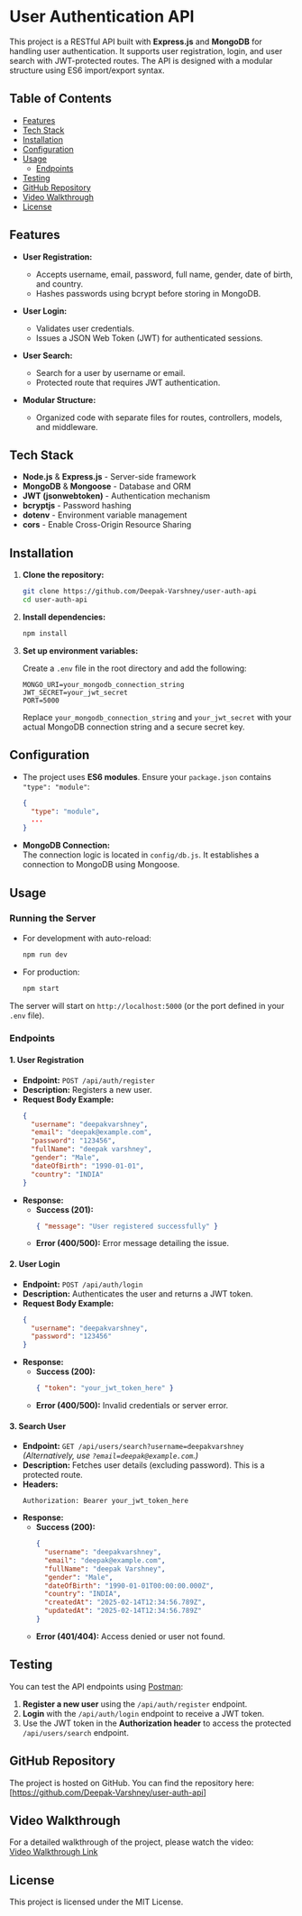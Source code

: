 # User Authentication API

This project is a RESTful API built with **Express.js** and **MongoDB** for handling user authentication. It supports user registration, login, and user search with JWT-protected routes. The API is designed with a modular structure using ES6 import/export syntax.

## Table of Contents

- [Features](#features)
- [Tech Stack](#tech-stack)
- [Installation](#installation)
- [Configuration](#configuration)
- [Usage](#usage)
  - [Endpoints](#endpoints)
- [Testing](#testing)
- [GitHub Repository](#github-repository)
- [Video Walkthrough](#video-walkthrough)
- [License](#license)

## Features

- **User Registration:**  
  - Accepts username, email, password, full name, gender, date of birth, and country.
  - Hashes passwords using bcrypt before storing in MongoDB.

- **User Login:**  
  - Validates user credentials.
  - Issues a JSON Web Token (JWT) for authenticated sessions.

- **User Search:**  
  - Search for a user by username or email.
  - Protected route that requires JWT authentication.

- **Modular Structure:**  
  - Organized code with separate files for routes, controllers, models, and middleware.

## Tech Stack

- **Node.js** & **Express.js** - Server-side framework
- **MongoDB** & **Mongoose** - Database and ORM
- **JWT (jsonwebtoken)** - Authentication mechanism
- **bcryptjs** - Password hashing
- **dotenv** - Environment variable management
- **cors** - Enable Cross-Origin Resource Sharing

## Installation

1. **Clone the repository:**

   ```bash
   git clone https://github.com/Deepak-Varshney/user-auth-api
   cd user-auth-api
   ```

2. **Install dependencies:**

   ```bash
   npm install
   ```

3. **Set up environment variables:**

   Create a `.env` file in the root directory and add the following:

   ```env
   MONGO_URI=your_mongodb_connection_string
   JWT_SECRET=your_jwt_secret
   PORT=5000
   ```

   Replace `your_mongodb_connection_string` and `your_jwt_secret` with your actual MongoDB connection string and a secure secret key.

## Configuration

- The project uses **ES6 modules**. Ensure your `package.json` contains `"type": "module"`:
  ```json
  {
    "type": "module",
    ...
  }
  ```

- **MongoDB Connection:**  
  The connection logic is located in `config/db.js`. It establishes a connection to MongoDB using Mongoose.

## Usage

### Running the Server

- For development with auto-reload:

  ```bash
  npm run dev
  ```

- For production:

  ```bash
  npm start
  ```

The server will start on `http://localhost:5000` (or the port defined in your `.env` file).

### Endpoints

#### 1. **User Registration**

- **Endpoint:** `POST /api/auth/register`
- **Description:** Registers a new user.
- **Request Body Example:**
  ```json
  {
    "username": "deepakvarshney",
    "email": "deepak@example.com",
    "password": "123456",
    "fullName": "deepak varshney",
    "gender": "Male",
    "dateOfBirth": "1990-01-01",
    "country": "INDIA"
  }
  ```
- **Response:**
  - **Success (201):**
    ```json
    { "message": "User registered successfully" }
    ```
  - **Error (400/500):** Error message detailing the issue.

#### 2. **User Login**

- **Endpoint:** `POST /api/auth/login`
- **Description:** Authenticates the user and returns a JWT token.
- **Request Body Example:**
  ```json
  {
    "username": "deepakvarshney",
    "password": "123456"
  }
  ```
- **Response:**
  - **Success (200):**
    ```json
    { "token": "your_jwt_token_here" }
    ```
  - **Error (400/500):** Invalid credentials or server error.

#### 3. **Search User**

- **Endpoint:** `GET /api/users/search?username=deepakvarshney`  
  *(Alternatively, use `?email=deepak@example.com`.)*
- **Description:** Fetches user details (excluding password). This is a protected route.
- **Headers:**
  ```http
  Authorization: Bearer your_jwt_token_here
  ```
- **Response:**
  - **Success (200):**
    ```json
    {
      "username": "deepakvarshney",
      "email": "deepak@example.com",
      "fullName": "deepak Varshney",
      "gender": "Male",
      "dateOfBirth": "1990-01-01T00:00:00.000Z",
      "country": "INDIA",
      "createdAt": "2025-02-14T12:34:56.789Z",
      "updatedAt": "2025-02-14T12:34:56.789Z"
    }
    ```
  - **Error (401/404):** Access denied or user not found.

## Testing

You can test the API endpoints using [Postman](https://www.postman.com/):

1. **Register a new user** using the `/api/auth/register` endpoint.
2. **Login** with the `/api/auth/login` endpoint to receive a JWT token.
3. Use the JWT token in the **Authorization header** to access the protected `/api/users/search` endpoint.

## GitHub Repository

The project is hosted on GitHub. You can find the repository here:  
[https://github.com/Deepak-Varshney/user-auth-api]

## Video Walkthrough

For a detailed walkthrough of the project, please watch the video:  
[Video Walkthrough Link](https://youtu.be/F368H5qF-uM)

## License

This project is licensed under the MIT License.
